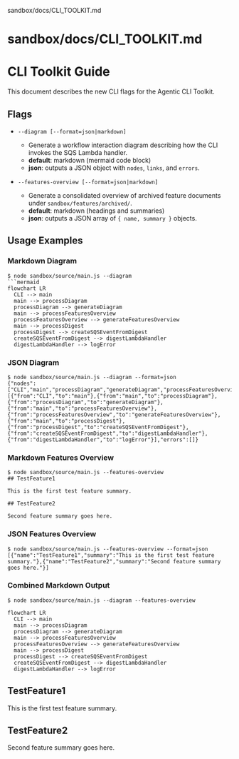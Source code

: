 sandbox/docs/CLI_TOOLKIT.md
# sandbox/docs/CLI_TOOLKIT.md
# CLI Toolkit Guide

This document describes the new CLI flags for the Agentic CLI Toolkit.

## Flags

- `--diagram [--format=json|markdown]`
  - Generate a workflow interaction diagram describing how the CLI invokes the SQS Lambda handler.
  - **default**: markdown (mermaid code block)
  - **json**: outputs a JSON object with `nodes`, `links`, and `errors`.

- `--features-overview [--format=json|markdown]`
  - Generate a consolidated overview of archived feature documents under `sandbox/features/archived/`.
  - **default**: markdown (headings and summaries)
  - **json**: outputs a JSON array of `{ name, summary }` objects.

## Usage Examples

### Markdown Diagram
```
$ node sandbox/source/main.js --diagram
```mermaid
flowchart LR
  CLI --> main
  main --> processDiagram
  processDiagram --> generateDiagram
  main --> processFeaturesOverview
  processFeaturesOverview --> generateFeaturesOverview
  main --> processDigest
  processDigest --> createSQSEventFromDigest
  createSQSEventFromDigest --> digestLambdaHandler
  digestLambdaHandler --> logError
```

### JSON Diagram
```
$ node sandbox/source/main.js --diagram --format=json
{"nodes":["CLI","main","processDiagram","generateDiagram","processFeaturesOverview","generateFeaturesOverview","processDigest","createSQSEventFromDigest","digestLambdaHandler","logError"],"links":[{"from":"CLI","to":"main"},{"from":"main","to":"processDiagram"},{"from":"processDiagram","to":"generateDiagram"},{"from":"main","to":"processFeaturesOverview"},{"from":"processFeaturesOverview","to":"generateFeaturesOverview"},{"from":"main","to":"processDigest"},{"from":"processDigest","to":"createSQSEventFromDigest"},{"from":"createSQSEventFromDigest","to":"digestLambdaHandler"},{"from":"digestLambdaHandler","to":"logError"}],"errors":[]}
```

### Markdown Features Overview
```
$ node sandbox/source/main.js --features-overview
## TestFeature1

This is the first test feature summary.

## TestFeature2

Second feature summary goes here.
```

### JSON Features Overview
```
$ node sandbox/source/main.js --features-overview --format=json
[{"name":"TestFeature1","summary":"This is the first test feature summary."},{"name":"TestFeature2","summary":"Second feature summary goes here."}]
```

### Combined Markdown Output
```
$ node sandbox/source/main.js --diagram --features-overview
```
```mermaid
flowchart LR
  CLI --> main
  main --> processDiagram
  processDiagram --> generateDiagram
  main --> processFeaturesOverview
  processFeaturesOverview --> generateFeaturesOverview
  main --> processDigest
  processDigest --> createSQSEventFromDigest
  createSQSEventFromDigest --> digestLambdaHandler
  digestLambdaHandler --> logError
```

## TestFeature1

This is the first test feature summary.

## TestFeature2

Second feature summary goes here.
